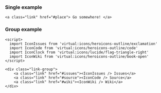 ### Single example

```svelte example raised
<a class="link" href="#place"> Go somewhere! </a>
```

### Group example

```svelte example raised
<script>
  import IconIssues from 'virtual:icons/heroicons-outline/exclamation'
  import IconCode from 'virtual:icons/heroicons-outline/code'
  import IconClock from 'virtual:icons/lucide/flag-triangle-right'
  import IconWiki from 'virtual:icons/heroicons-outline/book-open'
</script>

<div class="link-group">
    <a class="link" href="#issues"><IconIssues /> Issues</a>
    <a class="link" href="#source"><IconCode /> Source</a>
    <a class="link" href="#wiki"><IconWiki /> Wiki</a>
</div>
```